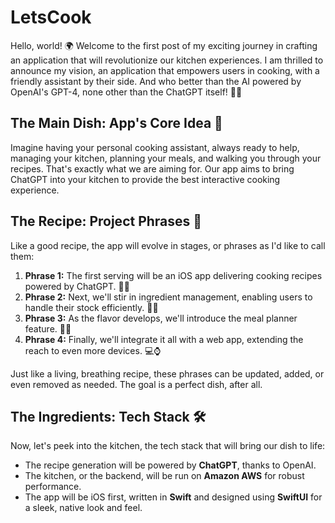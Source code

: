 # LetsCook

Hello, world! 🌍 Welcome to the first post of my exciting journey in crafting an application that will revolutionize our kitchen experiences. I am thrilled to announce my vision, an application that empowers users in cooking, with a friendly assistant by their side. And who better than the AI powered by OpenAI's GPT-4, none other than the ChatGPT itself! 🤖🍳

## The Main Dish: App's Core Idea 🥘

Imagine having your personal cooking assistant, always ready to help, managing your kitchen, planning your meals, and walking you through your recipes. That's exactly what we are aiming for. Our app aims to bring ChatGPT into your kitchen to provide the best interactive cooking experience.

## The Recipe: Project Phrases 📝

Like a good recipe, the app will evolve in stages, or phrases as I'd like to call them:

1. **Phrase 1:** The first serving will be an iOS app delivering cooking recipes powered by ChatGPT. 📱📖
2. **Phrase 2:** Next, we'll stir in ingredient management, enabling users to handle their stock efficiently. 🥕🍅
3. **Phrase 3:** As the flavor develops, we'll introduce the meal planner feature. 📆🍱
4. **Phrase 4:** Finally, we'll integrate it all with a web app, extending the reach to even more devices. 💻⌚

Just like a living, breathing recipe, these phrases can be updated, added, or even removed as needed. The goal is a perfect dish, after all.

## The Ingredients: Tech Stack 🛠

Now, let's peek into the kitchen, the tech stack that will bring our dish to life:

- The recipe generation will be powered by **ChatGPT**, thanks to OpenAI.
- The kitchen, or the backend, will be run on **Amazon AWS** for robust performance.
- The app will be iOS first, written in **Swift** and designed using **SwiftUI** for a sleek, native look and feel.

